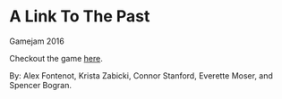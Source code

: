 # A Link To The Past
Gamejam 2016

Checkout the game [here].

By: Alex Fontenot, Krista Zabicki, Connor Stanford, Everette Moser, and Spencer Bogran.


[here]: <http://xstgx.com/game2/>
